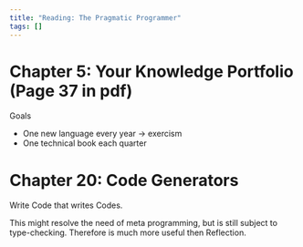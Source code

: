 ```yaml
---
title: "Reading: The Pragmatic Programmer"
tags: []
---
```

# Chapter 5: Your Knowledge Portfolio (Page 37 in pdf)

Goals

* One new language every year -> exercism
* One technical book each quarter

# Chapter 20: Code Generators

Write Code that writes Codes.

This might resolve the need of meta programming, but is still subject to type-checking. Therefore is much more useful then Reflection.